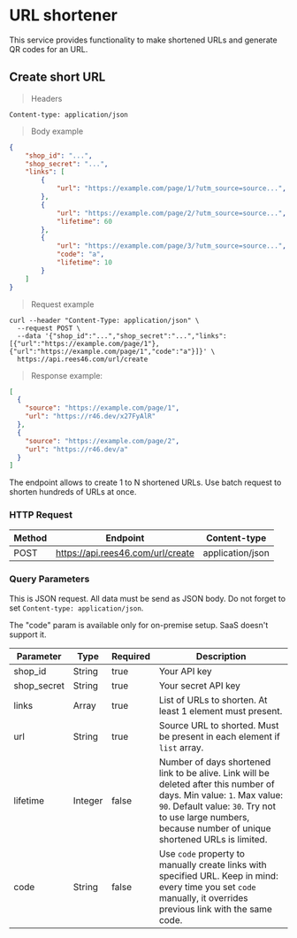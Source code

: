 # URL shortener

This service provides functionality to make shortened URLs and generate QR codes for an URL.

## Create short URL

> Headers

```
Content-type: application/json
```

> Body example

```json 
{
    "shop_id": "...",
    "shop_secret": "...",
    "links": [
        {
            "url": "https://example.com/page/1/?utm_source=source...",
        },
        {
            "url": "https://example.com/page/2/?utm_source=source...",
            "lifetime": 60
        },
        {
            "url": "https://example.com/page/3/?utm_source=source...",
            "code": "a",
            "lifetime": 10
        }
    ]
}
```

> Request example

```shell
curl --header "Content-Type: application/json" \
  --request POST \
  --data '{"shop_id":"...","shop_secret":"...","links":[{"url":"https://example.com/page/1"},{"url":"https://example.com/page/1","code":"a"}]}' \
  https://api.rees46.com/url/create
```

> Response example:

```json
[
  {
    "source": "https://example.com/page/1",
    "url": "https://r46.dev/x27FyAlR"
  },
  {
    "source": "https://example.com/page/2",
    "url": "https://r46.dev/a"
  }
]
```

The endpoint allows to create 1 to N shortened URLs. Use batch request to shorten hundreds of URLs at once.

### HTTP Request

Method | Endpoint | Content-type
--------- | --------- | ---------
POST | https://api.rees46.com/url/create | application/json

### Query Parameters

This is JSON request. All data must be send as JSON body. Do not forget to set `Content-type: application/json`.

<aside class="notice">
The "code" param is available only for on-premise setup. SaaS doesn't support it.
</aside>

Parameter | Type | Required | Description
--------- | ------- | ------- | -----------
shop_id | String | true | Your API key
shop_secret | String | true | Your secret API key
links | Array | true | List of URLs to shorten. At least 1 element must present.
url | String | true | Source URL to shorted. Must be present in each element if `list` array.
lifetime | Integer | false | Number of days shortened link to be alive. Link will be deleted after this number of days. Min value: `1`. Max value: `90`. Default value: `30`. Try not to use large numbers, because number of unique shortened URLs is limited.
code | String | false | Use `code` property to manually create links with specified URL. Keep in mind: every time you set `code` manually, it overrides previous link with the same code.


